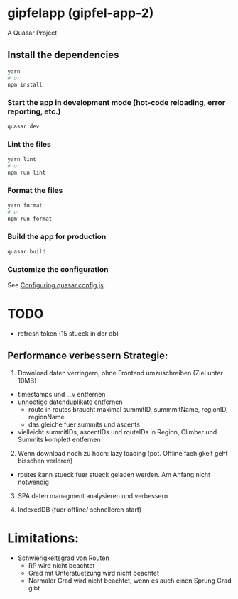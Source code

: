 # gipfelapp (gipfel-app-2)

A Quasar Project

## Install the dependencies
```bash
yarn
# or
npm install
```

### Start the app in development mode (hot-code reloading, error reporting, etc.)
```bash
quasar dev
```


### Lint the files
```bash
yarn lint
# or
npm run lint
```


### Format the files
```bash
yarn format
# or
npm run format
```


### Build the app for production
```bash
quasar build
```

### Customize the configuration
See [Configuring quasar.config.js](https://v2.quasar.dev/quasar-cli-vite/quasar-config-js).


# TODO
- refresh token (15 stueck in der db)


## Performance verbessern Strategie:
1. Download daten verringern, ohne Frontend umzuschreiben (Ziel unter 10MB)
  - timestamps und __v entfernen
  - unnoetige datenduplikate entfernen
    - route in routes braucht maximal summitID, summmitName, regionID, regionName
    - das gleiche fuer summits und ascents 
  - vielleicht summitIDs, ascentIDs und routeIDs in Region, Climber und Summits komplett entfernen
  
2. Wenn download noch zu hoch: lazy loading (pot. Offline faehigkeit geht bisschen verloren)
  - routes kann stueck fuer stueck geladen werden. Am Anfang nicht notwendig

3. SPA daten managment analysieren und verbessern
  
4. IndexedDB (fuer offline/ schnelleren start)


# Limitations:
- Schwierigkeitsgrad von Routen
    - RP wird nicht beachtet
    - Grad mit Unterstuetzung wird nicht beachtet
    - Normaler Grad wird nicht beachtet, wenn es auch einen Sprung Grad gibt
